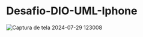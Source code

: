 # Desafio-DIO-UML-Iphone
![Captura de tela 2024-07-29 123008](https://github.com/user-attachments/assets/446f136a-e5e7-47ea-8757-119aa9e1b607)
